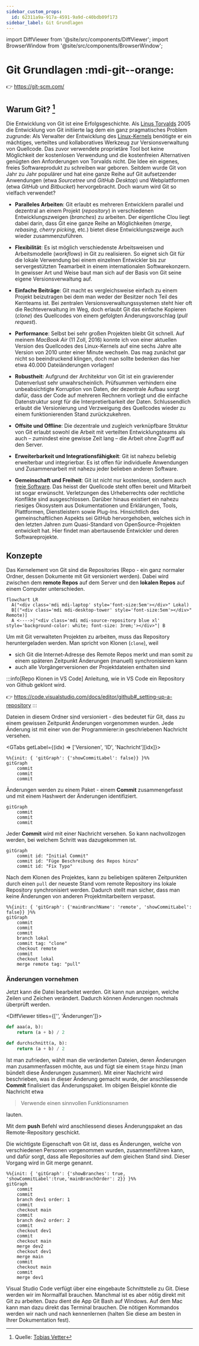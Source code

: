 ```yaml
---
sidebar_custom_props:
  id: 62311a9a-917a-4591-9a9d-c40bdb09f173
sidebar_label: Git Grundlagen
---
```


import DiffViewer from '@site/src/components/DiffViewer';
import BrowserWindow from '@site/src/components/BrowserWindow';

# Git Grundlagen :mdi-git--orange:

👉 https://git-scm.com/


<BrowserWindow url="https://www.lernmoment.de/alle/warum-git/">

## Warum Git? [^1]
Die Entwicklung von Git ist eine Erfolgsgeschichte. Als [Linus Torvalds](https://de.wikipedia.org/wiki/Linus_Torvalds) 2005 die Entwicklung von Git initiierte lag dem ein ganz pragmatisches Problem zugrunde: Als Verwalter der Entwicklung des [Linux-Kernels](https://www.kernel.org/) benötigte er ein mächtiges, verteiltes und kollaboratives Werkzeug zur Versionsverwaltung von Quellcode. Das zuvor verwendete proprietäre Tool bot keine Möglichkeit der kostenlosen Verwendung und die kostenfreien Alternativen genügten den Anforderungen von Torvalds nicht. Die Idee ein eigenes, freies Softwareprodukt zu schreiben war geboren. Seitdem wurde Git von Jahr zu Jahr populärer und hat eine ganze Reihe auf Git aufsetzender Anwendungen (etwa *Sourcetree* und *GitHub Desktop*) und Webplattformen (etwa *GitHub* und *Bitbucket*) hervorgebracht. Doch warum wird Git so vielfach verwendet?

- **Paralleles Arbeiten**: Git erlaubt es mehreren Entwicklern parallel und dezentral an einem Projekt (*repository*) in verschiedenen Entwicklungszweigen (*branches*) zu arbeiten. Der eigentliche Clou liegt dabei darin, dass Git eine ganze Reihe an Möglichkeiten (*merge*, *rebasing*, *cherry picking*, etc.) bietet diese Entwicklungszweige auch wieder zusammenzuführen.

- **Flexibilität**: Es ist möglich verschiedenste Arbeitsweisen und Arbeitsmodelle (*workflows*) in Git zu realisieren. So eignet sich Git für die lokale Verwendung bei einem einzelnen Entwickler bis zur servergestützten Teamarbeit in einem internationalen Softwarekonzern. In gewisser Art und Weise baut man sich auf der Basis von Git seine eigene Versionsverwaltung auf.

- **Einfache Beiträge**: Git macht es vergleichsweise einfach zu einem Projekt beizutragen bei dem man weder der Besitzer noch Teil des Kernteams ist. Bei zentralen Versionsverwaltungssystemen steht hier oft die Rechteverwaltung im Weg, doch erlaubt Git das einfache Kopieren (*clone*) des Quellcodes von einem gefolgten Änderungsvorschlag (*pull request*).

- **Performance**: Selbst bei sehr großen Projekten bleibt Git schnell. Auf meinem *MacBook Air* (11 Zoll, 2016) konnte ich von einer aktuellen Version des Quellcodes des Linux-Kernels auf eine sechs Jahre alte Version von 2010 unter einer Minute wechseln. Das mag zunächst gar nicht so beeindruckend klingen, doch man sollte bedenken das hier etwa 40.000 Dateiänderungen vorlagen!

- **Robustheit**: Aufgrund der Architektur von Git ist ein gravierender Datenverlust sehr unwahrscheinlich. Prüfsummen verhindern eine unbeabsichtigte Korruption von Daten, der dezentrale Aufbau sorgt dafür, dass der Code auf mehreren Rechnern vorliegt und die einfache Datenstruktur sorgt für die Interpretierbarkeit der Daten. Schlussendlich erlaubt die Versionierung und Verzweigung des Quellcodes wieder zu einem funktionierenden Stand zurückzukehren.

- **Offsite und Offline**: Die dezentrale und zugleich verknüpfbare Struktur von Git erlaubt sowohl die Arbeit mit verteilten Entwicklungsteams als auch – zumindest eine gewisse Zeit lang – die Arbeit ohne Zugriff auf den Server.

- **Erweiterbarkeit und Integrationsfähigkeit**: Git ist nahezu beliebig erweiterbar und integrierbar. Es ist offen für individuelle Anwendungen und Zusammenarbeit mit nahezu jeder belieben anderen Software.

- **Gemeinschaft und Freiheit**: Git ist nicht nur kostenlose, sondern auch [freie Software](https://de.wikipedia.org/wiki/Freie_Software). Das heisst der Quellcode steht offen bereit und Mitarbeit ist sogar erwünscht. Verletzungen des Urheberrechts oder rechtliche Konflikte sind ausgeschlossen. Darüber hinaus existiert ein nahezu riesiges Ökosystem aus Dokumentationen und Erklärungen, Tools, Plattformen, Dienstleistern sowie Plug-Ins. Hinsichtlich des gemeinschaftlichen Aspekts sei GitHub hervorgehoben, welches sich in den letzten Jahren zum Quasi-Standard von OpenSource-Projekten entwickelt hat. Hier findet man abertausende Entwickler und deren Softwareprojekte.

</BrowserWindow>

## Konzepte


Das Kernelement von Git sind die Repositories (Repo - ein ganz normaler Ordner, dessen Dokumente mit Git versioniert werden). Dabei wird zwischen dem __remote Repos__ auf dem Server und den __lokalen Repos__ auf einem Computer unterschieden.

```mermaid
flowchart LR
  A("<div class='mdi mdi-laptop' style='font-size:5em'></div>" Lokal)
  B[("<div class='mdi mdi-desktop-tower' style='font-size:5em'></div>" Remote)]
  A <---->|"<div class='mdi mdi-source-repository blue xl' style='background-color: white; font-size: 3rem;'></div>"| B
```


Um mit Git verwalteten Projekten zu arbeiten, muss das Repository heruntergeladen werden. Man spricht von Klonen (`clone`), weil 
- sich Git die Internet-Adresse des Remote Repos merkt und man somit zu einem späteren Zeitpunkt Änderungen (manuell) synchronisieren kann
- auch alle Vorgängerversionen der Projektdateien enthalten sind

:::info[Repo Klonen in VS Code]
Anleitung, wie in VS Code ein Repository von Github geklont wird.

👉 https://code.visualstudio.com/docs/editor/github#_setting-up-a-repository
:::

Dateien in diesem Ordner sind versioniert - dies bedeutet für Git, dass zu einem gewissen Zeitpunkt Änderungen vorgenommen wurden. Jede Änderung ist mit einer von der Programmierer:in geschriebenen Nachricht versehen.

<GTabs getLabel={(idx) => ['Versionen', 'ID', 'Nachricht'][idx]}>

```mermaid
%%{init: { 'gitGraph': {'showCommitLabel': false}} }%%
gitGraph
    commit
    commit
    commit
```
<div>

Änderungen werden zu einem Paket - einem __Commit__ zusammengefasst und mit einem Hashwert der Änderungen identifiziert.

```mermaid
gitGraph
    commit
    commit
    commit
```
</div>

<div>

Jeder __Commit__ wird mit einer Nachricht versehen. So kann nachvollzogen werden, bei welchem Schritt was dazugekommen ist.

```mermaid
gitGraph
    commit id: "Initial Commit"
    commit id: "Füge Beschreibung des Repos hinzu"
    commit id: "Fix Typo"
```
</div>

</GTabs>

Nach dem Klonen des Projektes, kann zu beliebigen späteren Zeitpunkten durch einen `pull` der neueste Stand vom remote Repository ins lokale Repository synchronisiert werden. Dadurch stellt man sicher, dass man keine Änderungen von anderen Projektmitarbeitern verpasst.


```mermaid
%%{init: { 'gitGraph': {'mainBranchName': 'remote', 'showCommitLabel': false}} }%%
gitGraph
    commit
    commit
    commit
    branch lokal
    commit tag: "clone"
    checkout remote
    commit
    checkout lokal
    merge remote tag: "pull"
```

### Änderungen vornehmen

Jetzt kann die Datei bearbeitet werden. Git kann nun anzeigen, welche Zeilen und Zeichen verändert. Dadurch können Änderungen nochmals überprüft werden. 

<DiffViewer titles={['', 'Änderungen']}>

```py
def aaa(a, b):
    return (a + b) / 2
```


```py
def durchschnitt(a, b):
    return (a + b) / 2
```

</DiffViewer>


Ist man zufrieden, wählt man die veränderten Dateien, deren Änderungen man zusammenfassen möchte, aus und fügt sie einem `Stage` hinzu (man bündelt diese Änderungen zusammen). Mit einer Nachricht wird beschrieben, was in dieser Änderung gemacht wurde, der anschliessende __Commit__ finalisiert das Änderungspaket. 
Im obigen Beispiel könnte die Nachricht etwa

> Verwende einen sinnvollen Funktionsnamen

lauten.

Mit dem __push__ Befehl wird anschliessend dieses Änderungspaket an das Remote-Repository geschickt.

Die wichtigste Eigenschaft von Git ist, dass es Änderungen, welche von verschiedenen Personen vorgenommen wurden, zusammenführen kann, und dafür sorgt, dass alle Repositories auf dem gleichen Stand sind. Dieser Vorgang wird in Git merge genannt.

```mermaid
%%{init: { 'gitGraph': {'showBranches': true, 'showCommitLabel':true,'mainBranchOrder': 2}} }%%
gitGraph
    commit
    commit
    branch dev1 order: 1
    commit
    checkout main
    commit
    branch dev2 order: 2
    commit
    checkout dev1
    commit
    checkout main
    merge dev2
    checkout dev1
    merge main
    commit
    checkout main
    commit
    merge dev1
```

Visual Studio Code verfügt über eine eingebaute Schnittstelle zu Git. Diese werden wir im Normalfall brauchen. Manchmal ist es aber nötig direkt mit Git zu arbeiten. Dazu dient die App Git Bash auf Windows. Auf dem Mac kann man dazu direkt das Terminal brauchen. Die nötigen Kommandos werden wir nach und nach kennenlernen (halten Sie diese am besten in Ihrer Dokumentation fest).

[^1]: Quelle: [Tobias Vetter](https://www.lernmoment.de/alle/warum-git/)
